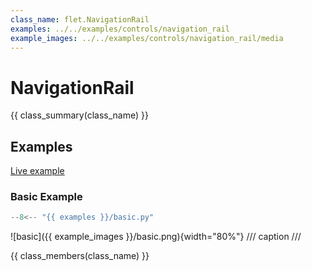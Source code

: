 ```yaml
---
class_name: flet.NavigationRail
examples: ../../examples/controls/navigation_rail
example_images: ../../examples/controls/navigation_rail/media
---
```


# NavigationRail

{{ class_summary(class_name) }}

## Examples

[Live example](https://flet-controls-gallery.fly.dev/navigation/navigationrail)

### Basic Example

```python
--8<-- "{{ examples }}/basic.py"
```

![basic]({{ example_images }}/basic.png){width="80%"}
/// caption
///

{{ class_members(class_name) }}

